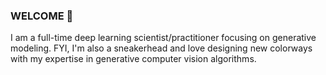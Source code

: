### WELCOME 👋
I am a full-time deep learning scientist/practitioner focusing on generative modeling. 
FYI, I'm also a sneakerhead and love designing new colorways with my expertise in generative computer vision algorithms.



<!--
**lblogan14/lblogan14** is a ✨ _special_ ✨ repository because its `README.md` (this file) appears on your GitHub profile.

Here are some ideas to get you started:

- 🔭 I’m currently working on ...
- 🌱 I’m currently learning ...
- 👯 I’m looking to collaborate on ...
- 🤔 I’m looking for help with ...
- 💬 Ask me about ...
- 📫 How to reach me: ...
- 😄 Pronouns: ...
- ⚡ Fun fact: ...
-->
